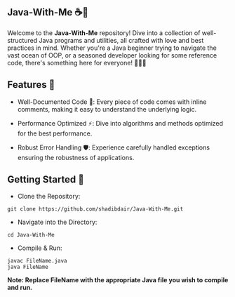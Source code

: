 ## Java-With-Me ☕🎉

Welcome to the **Java-With-Me** repository! Dive into a collection of well-structured Java programs and utilities, all crafted with love and best practices in mind. Whether you're a Java beginner trying to navigate the vast ocean of OOP, or a seasoned developer looking for some reference code, there's something here for everyone! 🌱🕺🏻

## Features 🚀

- Well-Documented Code 📜: Every piece of code comes with inline comments, making it easy to understand the underlying logic.

- Performance Optimized ⚡: Dive into algorithms and methods optimized for the best performance.

- Robust Error Handling 🛡️: Experience carefully handled exceptions ensuring the robustness of applications.


## Getting Started 🚦

- Clone the Repository:

```
git clone https://github.com/shadibdair/Java-With-Me.git
```

- Navigate into the Directory:

```
cd Java-With-Me
```

- Compile & Run:

```
javac FileName.java
java FileName
```

__Note: Replace FileName with the appropriate Java file you wish to compile and run.__

